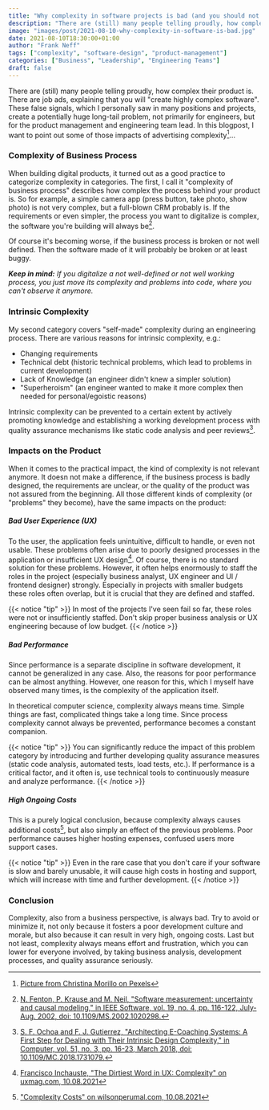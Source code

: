 ```yaml
---
title: "Why complexity in software projects is bad (and you should not advertise it)"
description: "There are (still) many people telling proudly, how complex their product is. This creates a long-tail problem, not only for engineers..."
image: "images/post/2021-08-10-why-complexity-in-software-is-bad.jpg"
date: 2021-08-10T18:30:00+01:00
author: "Frank Neff"
tags: ["complexity", "software-design", "product-management"]
categories: ["Business", "Leadership", "Engineering Teams"]
draft: false
---
```


There are (still) many people telling proudly, how complex their product is. There are job ads, explaining that you will 
"create highly complex software". These false signals, which I personally saw in many positions and projects, create a 
potentially huge long-tail problem, not primarily for engineers, but for the product management and engineering team 
lead. In this blogpost, I want to point out some of those impacts of advertising complexity[^1]...

<!--more-->

### Complexity of Business Process

When building digital products, it turned out as a good practice to categorize complexity in categories. The first, I 
call it "complexity of business process" describes how complex the process behind your product is. So for example, a 
simple camera app (press button, take photo, show photo) is not very complex, but a full-blown CRM probably is. If the 
requirements or even simpler, the process you want to digitalize is complex, the software you're building will always 
be[^2].

Of course it's becoming worse, if the business process is broken or not well defined. Then the software made of it will 
probably be broken or at least buggy.

***Keep in mind:** If you digitalize a not well-defined or not well working process, you just move its complexity and 
problems into code, where you can't observe it anymore.*

### Intrinsic Complexity

My second category covers "self-made" complexity during an engineering process. There are various reasons for intrinsic 
complexity, e.g.:

* Changing requirements
* Technical debt (historic technical problems, which lead to problems in current development)
* Lack of Knowledge (an engineer didn't knew a simpler solution)
* "Superheroism" (an engineer wanted to make it more complex then needed for personal/egoistic reasons)

Intrinsic complexity can be prevented to a certain extent by actively promoting knowledge and establishing a working 
development process with quality assurance mechanisms like static code analysis and peer reviews[^3].

### Impacts on the Product

When it comes to the practical impact, the kind of complexity is not relevant anymore. It doesn not make a difference, 
if the business process is badly designed, the requirements are unclear, or the quality of the product was not assured 
from the beginning. All those different kinds of complexity (or "problems" they become), have the same impacts on the 
product:

##### Bad User Experience (UX)

To the user, the application feels unintuitive, difficult to handle, or even not usable. These problems often arise due 
to poorly designed processes in the application or insufficient UX design[^4]. Of course, there is no standard solution 
for these problems. However, it often helps enormously to staff the roles in the project (especially business analyst, 
UX engineer and UI / frontend designer) strongly. Especially in projects with smaller budgets these roles often overlap, 
but it is crucial that they are defined and staffed.

{{< notice "tip" >}}
In most of the projects I've seen fail so far, these roles were not or insufficiently staffed. Don't skip proper 
business analysis or UX engineering because of low budget.
{{< /notice >}}

##### Bad Performance

Since performance is a separate discipline in software development, it cannot be generalized in any case. Also, the 
reasons for poor performance can be almost anything. However, one reason for this, which I myself have observed many 
times, is the complexity of the application itself.

In theoretical computer science, complexity always means time. Simple things are fast, complicated things take a long 
time. Since process complexity cannot always be prevented, performance becomes a constant companion. 

{{< notice "tip" >}}
You can significantly reduce the impact of this problem category by introducing and further developing quality assurance 
measures (static code analysis, automated tests, load tests, etc.). If performance is a critical factor, and it often 
is, use technical tools to continuously measure and analyze performance.
{{< /notice >}}

##### High Ongoing Costs

This is a purely logical conclusion, because complexity always causes additional costs[^5], but also simply an effect 
of the previous problems. Poor performance causes higher hosting expenses, confused users more support cases.

{{< notice "tip" >}}
Even in the rare case that you don't care if your software is slow and barely unusable, it will cause high
costs in hosting and support, which will increase with time and further development.
{{< /notice >}}

### Conclusion

Complexity, also from a business perspective, is always bad. Try to avoid or minimize it, not only because it fosters a 
poor development culture and morale, but also because it can result in very high, ongoing costs. Last but not least, 
complexity always means effort and frustration, which you can lower for everyone involved, by taking business analysis, 
development processes, and quality assurance seriously.

[^1]: [Picture from Christina Morillo on Pexels](https://www.pexels.com/de-de/@divinetechygirl?utm_content=attributionCopyText&utm_medium=referral&utm_source=pexels)
[^2]: [N. Fenton, P. Krause and M. Neil, "Software measurement: uncertainty and causal modeling," in IEEE Software, vol. 19, no. 4, pp. 116-122, July-Aug. 2002, doi: 10.1109/MS.2002.1020298.](https://ieeexplore.ieee.org/stamp/stamp.jsp?tp=&arnumber=1020298&isnumber=21951)
[^3]: [S. F. Ochoa and F. J. Gutierrez, "Architecting E-Coaching Systems: A First Step for Dealing with Their Intrinsic Design Complexity," in Computer, vol. 51, no. 3, pp. 16-23, March 2018, doi: 10.1109/MC.2018.1731079.](https://ieeexplore.ieee.org/stamp/stamp.jsp?tp=&arnumber=8320209&isnumber=8320205)
[^4]: [Francisco Inchauste, "The Dirtiest Word in UX: Complexity" on uxmag.com, 10.08.2021](https://uxmag.com/articles/the-dirtiest-word-in-ux-complexity)
[^5]: ["Complexity Costs" on wilsonperumal.com, 10.08.2021](https://www.wilsonperumal.com/blog/blog/complexity-costs)